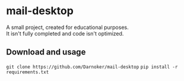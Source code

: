 # mail-desktop
A small project, created for educational purposes.<br />
It isn't fully completed and code isn't optimized.

## Download and usage
```git clone https://github.com/Darnoker/mail-desktop```
```pip install -r requirements.txt```


